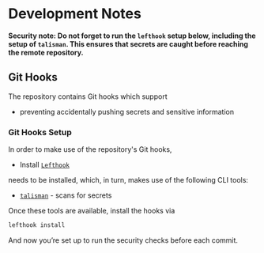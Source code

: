 # Development Notes

**Security note: Do not forget to run the `lefthook` setup below, including the setup of `talisman`. This ensures that secrets are caught before reaching the remote repository.**

## Git Hooks

The repository contains Git hooks which support

- preventing accidentally pushing secrets and sensitive information

### Git Hooks Setup

In order to make use of the repository's Git hooks,

- Install [`Lefthook`](https://github.com/evilmartians/lefthook)

needs to be installed, which, in turn, makes use of the following CLI tools:

- [`talisman`](https://thoughtworks.github.io/talisman/docs) - scans for secrets

Once these tools are available, install the hooks via

```bash
lefthook install
```
And now you’re set up to run the security checks before each commit.
